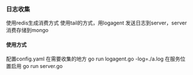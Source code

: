 
### 日志收集
使用redis生成消费方式
使用tail的方式，用logagent 发送日志到server，server消费存储到mongo

#### 使用方式
配置config.yaml
在需要收集的地方  go run logagent.go -log=./a.log
在服务位置启用 go run server.go 
